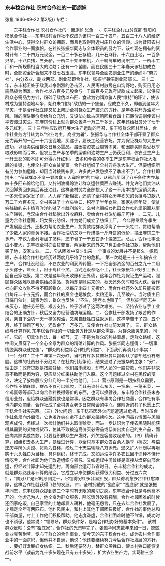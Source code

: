 ### 东丰稔合作社  农村合作社的一面旗帜
张鱼
1946-09-22
第2版()
专栏：

　　东丰稔合作社
    农村合作社的一面旗帜
    张鱼
    一、东丰稔全村由贫变富
    昔阳的模范合作社——东丰稔村合作社不仅成为该村一百三十四户，五百三十八人的经济生活中心，获得全村群众的拥戴，而且也取得附近村庄群众的信仰。成为昔阳农村合作事业的一面旗帜。在社长张振华同志与全体职员的努力下，该社现在拥有的资材计有：二十四万元现金，一百二十多石存粮，几十石麻籽，十六亩土地，一百多只羊，十八口猪，三头驴，一所二十架织布机，六十辆纺车的纺织工厂，一所木工厂和一所规模相当大的油坊；还有一个苗圃。而在民国三十二年春天该社初成立时，全部资金折合起来不过七石玉茭。东丰稔领导全面农副业生产的组织叫“劳力社”，内分农业、副业两部，副业部即合作社，张振华兼任副业部部长。
    三十二年，东丰稔正处于敌我斗争剧烈的游击区，人民离村散居在山沟野地，购买日用必需品极为困难。合作社以八百多元股金与一千四百多元政府贷款成立起来，以供应群众必需品为方针，粉碎了敌伪以布匹、食盐为钓饵欺骗人民“维持”的奸计，使该村成为坚持边地斗争，始终未“维持”敌伪的一个堡垒。但成立不久，即遇到这年大旱灾，于是合作社立即又加上帮助全村群众生产渡荒的方针。是年冬并开办油坊一所。赚的麻饼廉价卖给群众充饥，又设法向敌占区购回粮食四十石廉价调剂使该村平安渡过灾荒。在麻饼价钱上就为群众省洋一万三千多元，这年还给社员分了七千多元红利。
    三十三年响应政府开展大生产运动的号召，东丰稔群众回村居住，合作社业务方针转为以“农业为主，商业为辅”，张振华与合作社全体干部开垦了群众无力再开的一百一十六亩荒地，买骡子，雇长工经营农场。并为保证群众的大生产成功，以赊卖供给群众日用必需品。虽因投资农业周转不灵，和因赊买赊卖受秋季粮跌影响而亏本，但农业生产与冬季的运输和油坊生产上仍获巨利，仅农业生产上一升玉茭的股本即可分得六升红利。
    去冬和今春的冬季生产是东丰稔合作社大发展的关键，也使全村群众由贫变富。合作社组织了全村的冬季大生产。但要组织所有劳力参加运输，却因当时粮贱布贵，许多贫户发愁换不了季出不了门。合作社即提出：“保证群众不籴一颗粮食人人穿棉衣”的口号，从邢台买回了八千多件古衣与四十多匹布赊给他们，又特制油桶赊油让群众运往冀西去赚钱。并允许他们卖油从买回脚货回来卖后再还油钱。这样全村劳力全部投入了这一不用本钱的运销买卖，一冬天使家家发了财，人人穿了新棉衣，还清了全村群众历年积欠的负担与贷款八万二千六百多元，全村买进了十六头牲口，积存了半年食盐，家家办回年货，使贫穷残破的东丰稔喜洋洋的过了个胜利新年。全村老弱妇女也因合作社的组织而从事生产赚钱，老汉由合作社垫款出外收麻籽，卖给合作社油坊每斤可挣一、二元。儿童为合作社磨面，妇女贷花纺织，并为她们成立了纺织工厂。
    今年除继续冬季生产发展副业外，还极力帮助农业生产，加贷款给群众添购了十一头牲口，贷粮帮助了少数人家的青黄不接。合作社油坊又以一斤煤换一斤麻饼的低价，换出麻饼三千多斤，不仅为全村增加了肥料，还节省了一千五百多个运肥工。总之，合作社事业由小变大，东丰稔全村亦由贫变富，两家新来的外来户也由合作社贷款，帮助他们买了地，安家立业。
    二、它从困难中奋斗出来
    一个事业的发展并不是那么一帆风顺，东丰稔合作社也经历过两度几乎垮了台的危机。
    第一次就是三十三年搞农业生产，合作社没经验，不仅农业的利润周转慢，一下把全部资金的百分之九十二用于买骡子，雇长工，陷于周转不灵。当时连饭都吃不上，社长张振华只好引上长工回自己家吃饭。第二次是这年秋天收账和还外债，这年合作社为保证生产运动，照顾群众困难以赊卖供给必需品，货物却是赊买来的，秋天还外欠时粮价大跌。合作社向群众收账不得不照顾群众，以每斤米四十元折价，而合作社还外欠却只能按市价每斤二十五元折，而合作社的资金也是粮食，卖粮还账，几至破产。当时债主日日临门催讨，谴责为难，群众也反映：“不沾，连老本也赔了”。
    但张振华同志并未灰心，他任劳任怨，艰苦支持，终于渡过了这两次难关。一、坚持农业与手工业结合的正确方针，秋后又全力经营油坊与运输。二、合作社干部发扬了艰苦的作风，亲自下油坊一天一槽的榨油，又亲自赶牲口往返运销。这样辛苦干了四、五个月，终于赚回了亏欠，还盈余了一万多元。又使合作社向前发展了。
    三、群众路线与计算作风
    东丰稔合作社的一切业务方针是从群众需要，为群众服务来的，同样，它的一切具体作法，每一细节，无一不是为群众的利益着想，走群众路线，这中间又贯穿了一个全心全意为群众的精确计算的作风。张振华同志懂得：“一切事情脱离群众就完蛋”，“群众的利益即合作社的利益”、下面我们再谈几个事实：（一）分红：三十二年第一次分红，当时有许多贫苦社员只报名认了股却还没有缴股。这样的社员分不分红呢？在社内引起争论，结果通过了张振华的主张：“分”，理由是：政府贷款是按股贷给，他们虽未缴股，却有人家的一股贷款，他们并非故意不缴而是因为穷，更应以分红来扶助他们入股。这个问题经过全村在民校的辩论，决定了按每股应分红利的一半分给他们。（二）营业原则是一切按群众需要，合作社不怕麻烦，群众不仅可以赊欠，而且无论什么东西，一把米，一穗玉茭，一个鸡蛋等等都可以向合作社换得等价的东西，也可以换得钱。东丰稔合作社虽未办信用业务，但给群众通融贷款也是常事。因之群众有事向合作社商量，合作社有事也向群众商量，合作社成了全村男女老少日常聚会的中心。连附近的村子也愿上东丰稔合作社买东西。（三）外欠问题：东丰稔虽因外欠问题遭遇过危机，当时虽合作社急须向外偿债，它也准许实在拿不出的群众继续拖欠。这中间虽有情面与恩赐观点成份，但经过一次检讨他们并未取消赊卖，而进一步认识为了使农民随时能获得其需要的货物或货币，使其不致被迫高价买必需品或低价出卖自己的生产品，而应向其赊卖或贷款，只要组织群众生产发财，外欠是容易收起来的。（四）精确计算，如组织去冬大生产，是经过计算，以全村基本群众四百余人换季（棉衣）与偿还历年所欠负担、贷款为目标，经过二十天运输赚八万多元，遂又扩大计划以再增购十六头牲口为目标，具体组织，终于完成。又如运油中许多农民因不识秤不懂行情吃亏，合作社即为他们改造组织与领导。又如运煤中间曾经是直接从煤窑向邢台运，但经过计算才知先运到村，再向邢台运可节省时日。
    东丰稔合作社的成功，就是群众路线与计算的结合。它成立以来使群众获得很大利益、分过五六次红，“勤分红”是它的原则之一，它懂得分红多容易扩股，群众得利愈多合作社愈雄厚，这样合作社就获得飞快的发展。
    四、全村拥戴的“窑底家”
    “窑底家”就是张振华同志，东丰稔群众提到这三个字时有无限的亲切之感。东丰稔合作社是与他离不开的。他舍己为人，他全身为群众服务，除吃饭外没有报酬，合作社最困难的时候还回家吃饭，自己家里的土地却雇人耕种，他毫无怨言，只在去年合作社发展了，才规定全年有两匹布。他作风民主，和村上其他干部团结极好，合作社的事他总和干部商量，村上工作他们积极帮助。他态度谦虚，合作社困难时他不气馁，成功时也不骄傲，他常说：“领导好，群众条件好，是咱合作社办好的基本条件”。
    该村群众反映：没有“窑底家”，合作社的光景早完了。张振华同志数年来如一日，兢兢业业克苦耐劳，专心于群众的合作事业，使今天的东丰稔合作社，成为农村合作事业中的一面旗帜，但他并不自满，他说：他还要继续努力今后合作社发展的方针，一、要好好发展妇女纺织。二、秋后还要努力，替群众买牲口，使本村牲口能恢复战前水平（战前为九十多头现在只有五十多头），扩大农业生产力，实现耕三余一。
